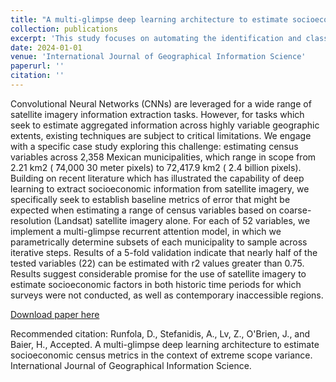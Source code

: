 ```yaml
---
title: "A multi-glimpse deep learning architecture to estimate socioeconomic census metrics in the context of extreme scope variance"
collection: publications
excerpt: 'This study focuses on automating the identification and classification of tidal marsh communities in coastal Virginia, USA, using a deep learning segmentation model. Leveraging features learned from data-rich regions and a combination of Sentinel-2 and National Agriculture Imagery Program (NAIP) imagery, the research achieves a high classification accuracy of up to 88% for marsh types, specifically high and low marshes, at a spatial resolution of 0.6 meters.'
date: 2024-01-01
venue: 'International Journal of Geographical Information Science'
paperurl: ''
citation: ''
---
```

Convolutional Neural Networks (CNNs) are leveraged for a wide range of satellite imagery information extraction tasks. However, for tasks which seek to estimate aggregated information across highly variable geographic extents, existing techniques are subject to critical limitations. We engage with a specific case study exploring this challenge: estimating census variables across 2,358 Mexican municipalities, which range in scope from 2.21 km2 ( ̃74,000 30 meter pixels) to 72,417.9 km2 ( ̃2.4 billion pixels). Building on recent literature which has illustrated the capability of deep learning to extract socioeconomic information from satellite imagery, we specifically seek to establish baseline metrics of error that might be expected when estimating a range of census variables based on coarse-resolution (Landsat) satellite imagery alone. For each of 52 variables, we implement a multi-glimpse recurrent attention model, in which we parametrically determine subsets of each municipality to sample across iterative steps. Results of a 5-fold validation indicate that nearly half of the tested variables (22) can be estimated with r2 values greater than 0.75. Results suggest considerable promise for the use of satellite imagery to estimate socioeconomic factors in both historic time periods for which surveys were not conducted, as well as contemporary inaccessible regions.

[Download paper here](http://mirandalv.github.io/files/DLAttentionGlimpse.pdf)

Recommended citation: Runfola, D., Stefanidis, A., Lv, Z., O'Brien, J., and Baier, H., Accepted. A multi-glimpse deep learning architecture to estimate socioeconomic census metrics in the context of extreme scope variance. International Journal of Geographical Information Science.